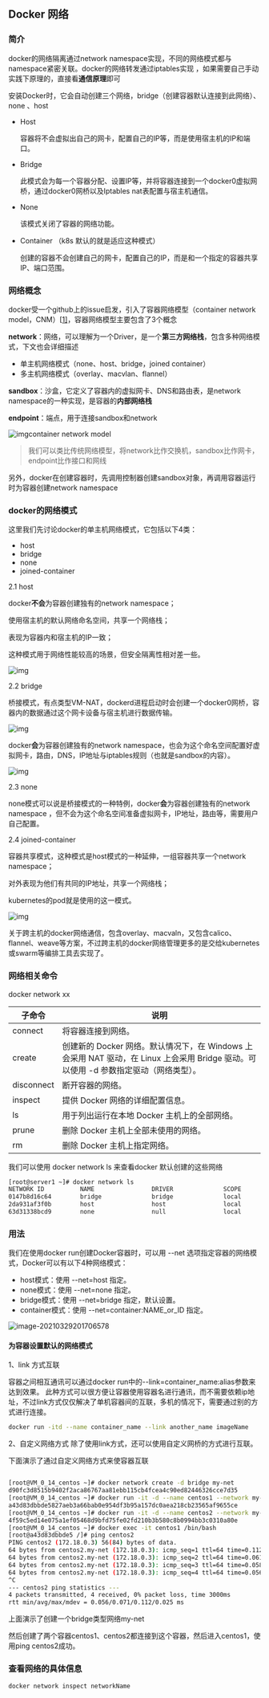 ## Docker 网络

### 简介

docker的网络隔离通过network namespace实现，不同的网络模式都与namespace紧密关联。docker的网络转发通过iptables实现 ，如果需要自己手动实践下原理的，直接看**通信原理**即可

安装Docker时，它会自动创建三个网络，bridge（创建容器默认连接到此网络）、 none 、host

- Host	

  容器将不会虚拟出自己的网卡，配置自己的IP等，而是使用宿主机的IP和端口。

- Bridge 

  此模式会为每一个容器分配、设置IP等，并将容器连接到一个docker0虚拟网桥，通过docker0网桥以及Iptables nat表配置与宿主机通信。

- None	

  该模式关闭了容器的网络功能。

- Container （k8s 默认的就是适应这种模式）

  创建的容器不会创建自己的网卡，配置自己的IP，而是和一个指定的容器共享IP、端口范围。



### 网络概念

docker受一个github上的issue启发，引入了容器网络模型（container network model，CNM）[[1\]](https://zhuanlan.zhihu.com/p/82735394#ref_1)，容器网络模型主要包含了3个概念

**network**：网络，可以理解为一个Driver，是一个**第三方网络栈**，包含多种网络模式，下文也会详细描述

- 单主机网络模式（none、host、bridge，joined container）
- 多主机网络模式（overlay、macvlan、flannel）

**sandbox**：沙盒，它定义了容器内的虚拟网卡、DNS和路由表，是network namespace的一种实现，是容器的**内部网络栈**

**endpoint**：端点，用于连接sandbox和network

![img](assets/v2-63bd4c108df5e2328bab2c013efe7496_720w.jpg)container network model

> 我们可以类比传统网络模型，将network比作交换机，sandbox比作网卡，endpoint比作接口和网线



另外，docker在创建容器时，先调用控制器创建sandbox对象，再调用容器运行时为容器创建network namespace



### docker的网络模式

这里我们先讨论docker的单主机网络模式，它包括以下4类：

- host
- bridge
- none
- joined-container



2.1 host

docker**不会**为容器创建独有的network namespace；

使用宿主机的默认网络命名空间，共享一个网络栈；

表现为容器内和宿主机的IP一致；

这种模式用于网络性能较高的场景，但安全隔离性相对差一些。

![img](assets/v2-bd1453e3b1c852bfd6b650a4f822eb4c_720w.jpg)



2.2 bridge

桥接模式，有点类型VM-NAT，dockerd进程启动时会创建一个docker0网桥，容器内的数据通过这个网卡设备与宿主机进行数据传输。

![img](assets/v2-fd9b49714bb425a1c57b2144015613ae_720w.png)

docker**会**为容器创建独有的network namespace，也会为这个命名空间配置好虚拟网卡，路由，DNS，IP地址与iptables规则（也就是sandbox的内容）。

![img](assets/v2-b3a8b12b0816314d6f98177ab0b6bdfb_720w.jpg)

2.3 none

none模式可以说是桥接模式的一种特例，docker**会**为容器创建独有的network namespace ，但不会为这个命名空间准备虚拟网卡，IP地址，路由等，需要用户自己配置。

2.4 joined-container

容器共享模式，这种模式是host模式的一种延伸，一组容器共享一个network namespace；

对外表现为他们有共同的IP地址，共享一个网络栈；

kubernetes的pod就是使用的这一模式。

![img](assets/v2-355e6c23b20831e175fe19900ebe9363_720w.jpg)

关于跨主机的docker网络通信，包含overlay、macvaln，又包含calico、flannel、weave等方案，不过跨主机的docker网络管理更多的是交给kubernetes或swarm等编排工具去实现了。



### 网络相关命令

docker network  xx

| 子命令     | 说明                                                         |
| ---------- | ------------------------------------------------------------ |
| connect    | 将容器连接到网络。                                           |
| create     | 创建新的 Docker 网络。默认情况下，在 Windows 上会采用 NAT 驱动，在 Linux 上会采用 Bridge 驱动。可以使用 -d 参数指定驱动（网络类型）。 |
| disconnect | 断开容器的网络。                                             |
| inspect    | 提供 Docker 网络的详细配置信息。                             |
| ls         | 用于列出运行在本地 Docker 主机上的全部网络。                 |
| prune      | 删除 Docker 主机上全部未使用的网络。                         |
| rm         | 删除 Docker 主机上指定网络。                                 |



我们可以使用 docker network ls 来查看docker 默认创建的这些网络

```sh
[root@server1 ~]# docker network ls
NETWORK ID          NAME                DRIVER              SCOPE
0147b8d16c64        bridge              bridge              local
2da931af3f0b        host                host                local
63d31338bcd9        none                null                local
```



### 用法

我们在使用docker run创建Docker容器时，可以用 --net 选项指定容器的网络模式，Docker可以有以下4种网络模式：

- host模式：使用 --net=host 指定。
- none模式：使用 --net=none 指定。
- bridge模式：使用 --net=bridge 指定，默认设置。
- container模式：使用 --net=container:NAME_or_ID 指定。

![image-20210329201706578](assets/image-20210329201706578.png)



#### 为容器设置默认的网络模式

1、link 方式互联

容器之间相互通讯可以通过docker run中的--link=container_name:alias参数来达到效果。
此种方式可以很方便让容器使用容器名进行通讯，而不需要依赖ip地址，不过link方式仅仅解决了单机容器间的互联，多机的情况下，需要通过别的方式进行连接。

```sh
docker run -itd --name container_name --link another_name imageName
```



2、自定义网络方式
除了使用link方式，还可以使用自定义网桥的方式进行互联。

下面演示了通过自定义网络方式来使容器互联
```sh

[root@VM_0_14_centos ~]# docker network create -d bridge my-net
d90fc3d8515b9402f2aca86767aa81ebb115cb4fcea4c90ed82446326cce7d35
[root@VM_0_14_centos ~]# docker run -it -d --name centos1 --network my-net centos
a43d83dbbde5827aeb3a66bab0e954df3b95a157dc0aea218cb23565af9655ce
[root@VM_0_14_centos ~]# docker run -it -d --name centos2 --network my-net centos
4f59c5ed14e075a1ef05468d9bfd75fe02fd210b3b580c8b0994bb3c0310a80e
[root@VM_0_14_centos ~]# docker exec -it centos1 /bin/bash
[root@a43d83dbbde5 /]# ping centos2
PING centos2 (172.18.0.3) 56(84) bytes of data.
64 bytes from centos2.my-net (172.18.0.3): icmp_seq=1 ttl=64 time=0.112 ms
64 bytes from centos2.my-net (172.18.0.3): icmp_seq=2 ttl=64 time=0.061 ms
64 bytes from centos2.my-net (172.18.0.3): icmp_seq=3 ttl=64 time=0.058 ms
64 bytes from centos2.my-net (172.18.0.3): icmp_seq=4 ttl=64 time=0.056 ms
^C
--- centos2 ping statistics ---
4 packets transmitted, 4 received, 0% packet loss, time 3000ms
rtt min/avg/max/mdev = 0.056/0.071/0.112/0.025 ms

```

上面演示了创建一个bridge类型网络my-net

然后创建了两个容器centos1、centos2都连接到这个容器，然后进入centos1，使用ping centos2成功。




### 查看网络的具体信息

```sh
docker network inspect networkName
```



